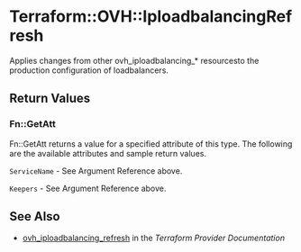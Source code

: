# Terraform::OVH::IploadbalancingRefresh

Applies changes from other ovh_iploadbalancing_* resourcesto the production configuration of loadbalancers.

## Return Values

### Fn::GetAtt

Fn::GetAtt returns a value for a specified attribute of this type. The following are the available attributes and sample return values.

`ServiceName` - See Argument Reference above.

`Keepers` - See Argument Reference above.

## See Also

* [ovh_iploadbalancing_refresh](https://www.terraform.io/docs/providers/ovh/r/iploadbalancing_refresh.html) in the _Terraform Provider Documentation_